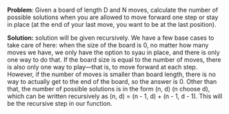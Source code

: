 **Problem**: Given a board of length D and N moves, calculate the number of possible solutions when you are allowed to move forward one step or stay in place (at the end of your last move, you want to be at the last position).

**Solution:** solution will be given recursively. We have a few base cases to take care of here: when the size of the board is 0, no matter how many moves we have, we only have the option to syau in place, and there is only one way to do that. If the board size is equal to the number of moves, there is also only one way to play—that is, to move forward at each step. However, if the number of moves is smaller than board length, there is no way to actually get to the end of the board, so the answer is 0. Other than that, the number of possible solutions is in the form (n, d) (n choose d), which can be written recursively as (n, d) = (n - 1, d) + (n - 1, d - 1). This will be the recursive step in our function.
